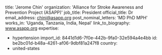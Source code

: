 title: 'Jerome Chin'
organization: 'Alliance for Stroke Awareness and Prevention Project (ASAPP)'
job_title: President
official_title: Dr
email_address: chinj@asapp.org
post_nominal_letters: 'MD PhD MPH'
works_in: 'Uganda, Tanzania, India, Nepal'
link_to_biography: www.asapp.org
expertise:
  - hypertension
import_id: 8441d1d6-7f0e-442b-9fa0-32e594a4e4bb
id: be2bc01d-b48a-4261-af06-9dbf81a247f8
country:
  - united-states

